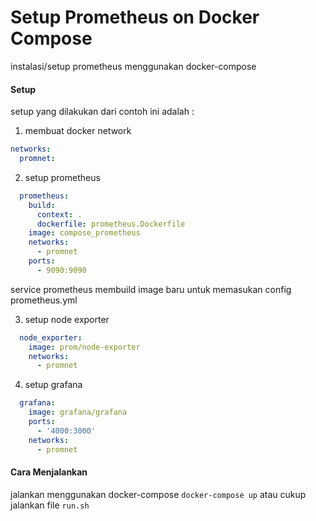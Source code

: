 # Setup Prometheus on Docker Compose

instalasi/setup prometheus menggunakan docker-compose

#### Setup
setup yang dilakukan dari contoh ini adalah :
1) membuat docker network
```yaml
networks:
  promnet:
```
2) setup prometheus
```yaml
  prometheus:
    build:
      context: .
      dockerfile: prometheus.Dockerfile
    image: compose_prometheus
    networks:
      - promnet
    ports: 
      - 9090:9090
```
service prometheus membuild image baru untuk memasukan config prometheus.yml

3) setup node exporter
```yaml
  node_exporter:
    image: prom/node-exporter
    networks: 
      - promnet
```

4) setup grafana
```yaml
  grafana:
    image: grafana/grafana
    ports:
      - '4000:3000'
    networks:
      - promnet
```

#### Cara Menjalankan
jalankan menggunakan docker-compose `docker-compose up`
atau cukup jalankan file `run.sh`
